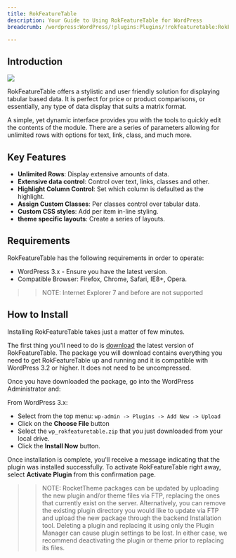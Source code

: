 ```yaml
---
title: RokFeatureTable
description: Your Guide to Using RokFeatureTable for WordPress
breadcrumb: /wordpress:WordPress/!plugins:Plugins/!rokfeaturetable:RokFeatureTable

---
```


Introduction
-----

![][featured]

RokFeatureTable offers a stylistic and user friendly solution for displaying tabular based data. It is perfect for price or product comparisons, or essentially, any type of data display that suits a matrix format.

A simple, yet dynamic interface provides you with the tools to quickly edit the contents of the module. There are a series of parameters allowing for unlimited rows with options for text, link, class, and much more.

Key Features
------------

* **Unlimited Rows**: Display extensive amounts of data.
* **Extensive data control**: Control over text, links, classes and other.
* **Highlight Column Control**: Set which column is defaulted as the highlight.
* **Assign Custom Classes**: Per classes control over tabular data.
* **Custom CSS styles**: Add per item in-line styling.
* **theme specific layouts**: Create a series of layouts.

Requirements
------------

RokFeatureTable has the following requirements in order to operate:

* WordPress 3.x - Ensure you have the latest version.
* Compatible Browser: Firefox, Chrome, Safari, IE8+, Opera.

>> NOTE: Internet Explorer 7 and before are not supported

How to Install
--------------

Installing RokFeatureTable takes just a matter of few minutes.

The first thing you'll need to do is [download][download] the latest version of RokFeatureTable. The package you will download contains everything you need to get RokFeatureTable up and running and it is compatible with WordPress 3.2 or higher. It does not need to be uncompressed. 

Once you have downloaded the package, go into the WordPress Administrator and:

From WordPress 3.x:

* Select from the top menu: `wp-admin -> Plugins -> Add New -> Upload`
* Click on the **Choose File** button
* Select the `wp_rokfeaturetable.zip` that you just downloaded from your local drive.
* Click the **Install Now** button.

Once installation is complete, you'll receive a message indicating that the plugin was installed successfully. To activate RokFeatureTable right away, select **Activate Plugin** from this confirmation page.

>> NOTE: RocketTheme packages can be updated by uploading the new plugin and/or theme files via FTP, replacing the ones that currently exist on the server. Alternatively, you can remove the existing plugin directory you would like to update via FTP and upload the new package through the backend Installation tool. Deleting a plugin and replacing it using only the Plugin Manager can cause plugin settings to be lost. In either case, we recommend deactivating the plugin or theme prior to replacing its files.

[featured]: assets/rokfeaturetable.jpeg
[download]: http://www.rockettheme.com/wordpress-downloads/plugins/club/2616-rokfeaturetable